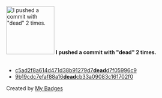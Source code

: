 <img src="https://github.com/my-badges/my-badges/blob/master/src/all-badges/dead-commit/dead-commit.png?raw=true" alt="I pushed a commit with &quot;dead&quot; 2 times." title="I pushed a commit with &quot;dead&quot; 2 times." width="128">
<strong>I pushed a commit with &quot;dead&quot; 2 times.</strong>
<br><br>

- <a href="https://github.com/EliasAfara/The-Finder/commit/c5ad2f8a614d471d38b91279d7deadd7f05996c9">c5ad2f8a614d471d38b91279d7<strong>dead</strong>d7f05996c9</a>
- <a href="https://github.com/EliasAfara/algorithmic-odyssey/commit/9b19cdc7efaf88a16deadcb33a09083c161702f0">9b19cdc7efaf88a16<strong>dead</strong>cb33a09083c161702f0</a>


Created by <a href="https://github.com/my-badges/my-badges">My Badges</a>